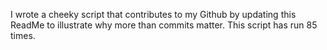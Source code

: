 I wrote a cheeky script that contributes to my Github by updating this ReadMe to illustrate why more than commits matter. This script has run 85 times.